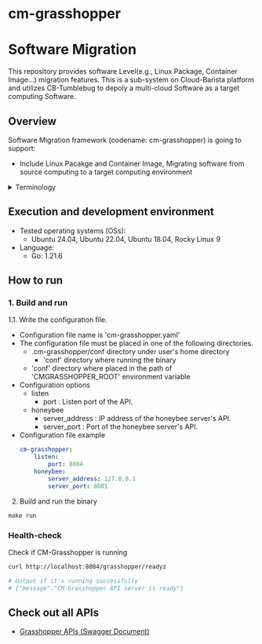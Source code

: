 # cm-grasshopper

# Software Migration
This repository provides software Level(e.g., Linux Package, Container Image...) migration features. This is a sub-system on Cloud-Barista platform and utilizes CB-Tumblebug to depoly a multi-cloud Software as a target computing Software.

## Overview

Software Migration framework (codename: cm-grasshopper) is going to support:

* Include Linux Pacakge and Container Image, Migrating software from source computing to a target computing environment


<details>
    <summary>Terminology</summary>

* Source Computing  
  The source computing, serving as the target for configuration and information collection, for the migration to multi-cloud
* Target Computing  
  The target computing is migration target as multi-cloud

</details>

## Execution and development environment
* Tested operating systems (OSs):
  * Ubuntu 24.04, Ubuntu 22.04, Ubuntu 18.04, Rocky Linux 9
* Language:
  * Go: 1.21.6

## How to run

### 1. Build and run

1.1. Write the configuration file.
  - Configuration file name is 'cm-grasshopper.yaml'
  - The configuration file must be placed in one of the following directories.
    - .cm-grasshopper/conf directory under user's home directory
      - 'conf' directory where running the binary
    - 'conf' directory where placed in the path of 'CMGRASSHOPPER_ROOT' environment variable
  - Configuration options
    - listen
      - port : Listen port of the API.
    - honeybee
      - server_address : IP address of the honeybee server's API.
      - server_port : Port of the honeybee server's API.
  - Configuration file example
    ```yaml
    cm-grasshopper:
        listen:
            port: 8084
        honeybee:
            server_address: 127.0.0.1
            server_port: 8081
    ```

2. Build and run the binary
 ```shell
 make run
 ```

### Health-check

Check if CM-Grasshopper is running

```bash
curl http://localhost:8084/grasshopper/readyz

# Output if it's running successfully
# {"message":"CM-Grasshopper API server is ready"}
```

## Check out all APIs
* [Grasshopper APIs (Swagger Document)](https://cloud-barista.github.io/cb-tumblebug-api-web/?url=https://raw.githubusercontent.com/cloud-barista/cm-grasshopper/main/pkg/api/rest/docs/swagger.yaml)
